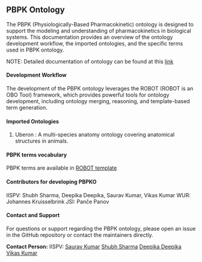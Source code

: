 ## PBPK Ontology

The PBPK (Physiologically-Based Pharmacokinetic) ontology is designed to support the modeling and understanding of pharmacokinetics in biological systems. This documentation provides an overview of the ontology development workflow, the imported ontologies, and the specific terms used in PBPK ontology.

NOTE: Detailed documentation of ontology can be found at this [link](https://insilicovida-research-lab.github.io/pbpko/)

#### Development Workflow

The development of the PBPK ontology leverages the ROBOT (ROBOT is an OBO Tool) framework, which provides powerful tools for ontology development, including ontology merging, reasoning, and template-based term generation.

#### Imported Ontologies

1. Uberon : A multi-species anatomy ontology covering anatomical structures in animals.

#### PBPK terms vocabulary

PBPK terms are available in [ROBOT template](https://github.com/InSilicoVida-Research-Lab/pbpko/tree/main/Robot/templates)

#### Contributors for developing PBPKO

IISPV: Shubh Sharma, Deepika Deepika, Saurav Kumar, Vikas Kumar
WUR: Johannes Kruisselbrink
JSI: Panče Panov

#### Contact and Support

For questions or support regarding the PBPK ontology, please open an issue in the GitHub repository or contact the maintainers directly.

**Contact Person:** 
IISPV:
[Saurav Kumar](saurav.kumar@iispv.cat)
[Shubh Sharma](shubh.sharma@estudiants.urv.cat)
[Deepika Deepika](deepika@iispv.cat)
[Vikas Kumar](vikas.kumar@urv.cat)
